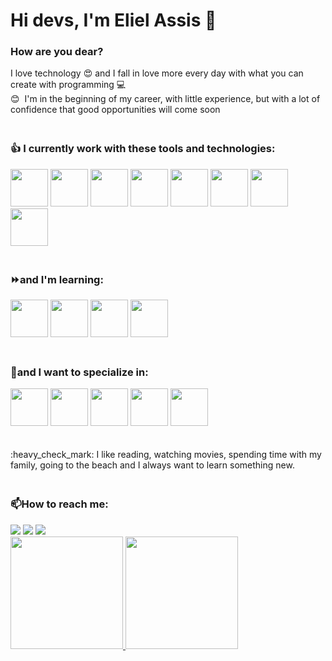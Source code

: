 # Hi devs, I'm Eliel Assis 👋

### How are you dear?

I love technology 😍 and I fall in love more every day with what you can create with programming 💻
<br/> 😊&nbsp; I'm in the beginning of my career, with little experience, but with a lot of confidence that good opportunities will come soon 
<br/> 
### <br/>&#128077; I currently work with these tools and technologies:<br/>
<div>
  <img src="https://cdn.jsdelivr.net/gh/devicons/devicon/icons/html5/html5-original-wordmark.svg" width="60" height="60"/>
  <img src="https://cdn.jsdelivr.net/gh/devicons/devicon/icons/css3/css3-original-wordmark.svg" width="60" height="60"/>
  <img src="https://cdn.jsdelivr.net/gh/devicons/devicon/icons/javascript/javascript-original.svg" width="60" height="60"/>
  <img src="https://cdn.jsdelivr.net/gh/devicons/devicon/icons/nodejs/nodejs-original-wordmark.svg" width="60" height="60"/>
  <img src="https://cdn.jsdelivr.net/gh/devicons/devicon/icons/mysql/mysql-original-wordmark.svg" width="60" height="60"/>
  <img src="https://cdn.jsdelivr.net/gh/devicons/devicon/icons/csharp/csharp-original.svg" width="60" height="60"/>
  <img src="https://cdn.jsdelivr.net/gh/devicons/devicon/icons/dot-net/dot-net-original.svg" width="60" height="60"/>
  <img src="https://cdn.jsdelivr.net/gh/devicons/devicon/icons/git/git-original-wordmark.svg" width="60" height="60"/>   
 </div> 
          

### <br/>⏩and I'm learning:<br/>
<div>
  <img src="https://cdn.jsdelivr.net/gh/devicons/devicon/icons/typescript/typescript-original.svg" width="60" height="60"/>
  <img src="https://cdn.jsdelivr.net/gh/devicons/devicon/icons/react/react-original-wordmark.svg" width="60" height="60"/>
  <img src="https://cdn.jsdelivr.net/gh/devicons/devicon/icons/mongodb/mongodb-original-wordmark.svg" width="60" height="60"/>
  <img src="https://cdn.jsdelivr.net/gh/devicons/devicon/icons/figma/figma-original.svg" width="60" height="60"/>
</div>

### <br/>&#128301;and I want to specialize in:<br/>
<div>
  <img src="https://cdn.jsdelivr.net/gh/devicons/devicon/icons/sass/sass-original.svg" width="60" height="60"/>
   <img src="https://cdn.jsdelivr.net/gh/devicons/devicon/icons/vuejs/vuejs-original-wordmark.svg" width="60" height="60"/>
   <img src="https://cdn.jsdelivr.net/gh/devicons/devicon/icons/graphql/graphql-plain-wordmark.svg" width="60" height="60"/>
   <img src="https://cdn.jsdelivr.net/gh/devicons/devicon/icons/angularjs/angularjs-original-wordmark.svg" width="60" height="60"/>
   <img src="https://cdn.jsdelivr.net/gh/devicons/devicon/icons/python/python-original-wordmark.svg" width="60" height="60"/>
</div>

<br/>          
<br/>:heavy_check_mark:&nbsp;I like reading, watching movies, spending time with my family, going to the beach and I always want to learn something new.
<br/>

### <br/>📫How to reach me:

<div>
<!--<a href="https://www.youtube.com/seu-canal-youtube-aqui" target="_blank"><img src="https://img.shields.io/badge/YouTube-FF0000?style=for-the-badge&logo=youtube&logoColor=white" target="_blank"></a>-->
<a href="https://instagram.com/eliel_assis_oliveira" target="_blank"><img src="https://img.shields.io/badge/-Instagram-%23E4405F?style=for-the-badge&logo=instagram&logoColor=white" target="_blank"></a>
<!--<a href="https://www.twitch.tv/seu-usuário-aqui" target="_blank"><img src="https://img.shields.io/badge/Twitch-9146FF?style=for-the-badge&logo=twitch&logoColor=white" target="_blank"></a>-->
<a href = "mailto:eliel.assis7@hotmail.com"><img src="https://img.shields.io/badge/Outlook-0078D4?style=for-the-badge&logo=outlook&logoColor=white" target="_blank"></a>
<a href="https://www.linkedin.com/in/eliel-assis-oliveira/" target="_blank"><img src="https://img.shields.io/badge/-LinkedIn-%230077B5?style=for-the-badge&logo=linkedin&logoColor=white" target="_blank"></a>   
</div>


<div>
<a href="https://github.com/elielassis7">
<img height="180em" src="https://github-readme-stats-sigma-five.vercel.app/api/top-langs/?username=elielassis7&layout=compact&langs_count=7&theme=dracula"/>
<img height="180em" src="https://github-readme-stats-sigma-five.vercel.app/api?username=elielassis7&show_icons=true&theme=dracula&include_all_commits=true&count_private=true"/>
</div>

